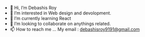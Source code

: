 - 👋 Hi, I’m Debashis Roy
- 👀 I’m interested in Web design and devolopment.
- 🌱 I’m currently learning React
- 💞️ I’m looking to collaborate on anythings related.
- 📫 How to reach me ... My email : debashisroy9191@gmail.com

<!---
pally0091/pally0091 is a ✨ special ✨ repository because its `README.md` (this file) appears on your GitHub profile.
You can click the Preview link to take a look at your changes.
--->
